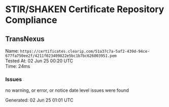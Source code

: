 # STIR/SHAKEN Certificate Repository Compliance

## TransNexus

Name: `https://certificates.clearip.com/51a37c7a-5af2-439d-94ce-677fa750ee2f/4211f023409822e5bc1b7bc626003951.pem`\
Tested At: 02 Jun 25 00:20 UTC\
Time: 24ms

### Issues

no warning, or error, or notice date level issues were found

Generated: 02 Jun 25 01:01 UTC
